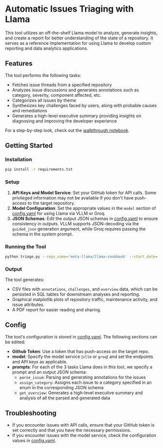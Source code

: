 # Automatic Issues Triaging with Llama

This tool utilizes an off-the-shelf Llama model to analyze, generate insights, and create a report for better understanding of the state of a repository. It serves as a reference implementation for using Llama to develop custom reporting and data analytics applications.

## Features

The tool performs the following tasks:

* Fetches issue threads from a specified repository
* Analyzes issue discussions and generates annotations such as category, severity, component affected, etc.
* Categorizes all issues by theme
* Synthesizes key challenges faced by users, along with probable causes and remediations
* Generates a high-level executive summary providing insights on diagnosing and improving the developer experience

For a step-by-step look, check out the [walkthrough notebook](walkthrough.ipynb).

## Getting Started


### Installation

```bash
pip install -r requirements.txt
```

### Setup

1. **API Keys and Model Service**: Set your GitHub token for API calls. Some privileged information may not be available if you don't have push-access to the target repository.
2. **Model Configuration**: Set the appropriate values in the `model` section of [config.yaml](config.yaml) for using Llama via VLLM or Groq.
3. **JSON Schemas**: Edit the output JSON schemas in [config.yaml](config.yaml) to ensure consistency in outputs. VLLM supports JSON-decoding via the `guided_json` generation argument, while Groq requires passing the schema in the system prompt.

### Running the Tool

```bash
python triage.py --repo_name='meta-llama/llama-cookbook' --start_date='2024-08-14' --end_date='2024-08-27'
```

### Output

The tool generates:

* CSV files with `annotations`, `challenges`, and `overview` data, which can be persisted in SQL tables for downstream analyses and reporting.
* Graphical matplotlib plots of repository traffic, maintenance activity, and issue attributes.
* A PDF report for easier reading and sharing.

## Config

The tool's configuration is stored in [config.yaml](config.yaml). The following sections can be edited:

* **Github Token**: Use a token that has push-access on the target repo.
* **model**: Specify the model service (`vllm` or `groq`) and set the endpoints and API keys as applicable.
* **prompts**: For each of the 3 tasks Llama does in this tool, we specify a prompt and an output JSON schema:
  * `parse_issue`: Parsing and generating annotations for the issues 
  * `assign_category`: Assigns each issue to a category specified in an enum in the corresponding JSON schema
  * `get_overview`: Generates a high-level executive summary and analysis of all the parsed and generated data

## Troubleshooting

* If you encounter issues with API calls, ensure that your GitHub token is set correctly and that you have the necessary permissions.
* If you encounter issues with the model service, check the configuration values in [config.yaml](config.yaml).
